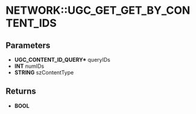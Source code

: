 # NETWORK::UGC_GET_GET_BY_CONTENT_IDS

## Parameters
* **UGC_CONTENT_ID_QUERY\*** queryIDs
* **INT** numIDs
* **STRING** szContentType

## Returns
* **BOOL**